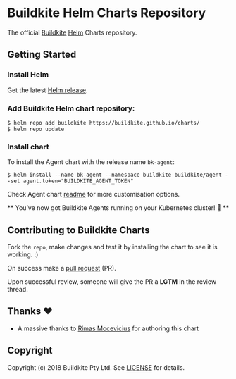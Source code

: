 # Buildkite Helm Charts Repository

The official [Buildkite](https://buildkite.com/docs/agent) [Helm](https://helm.sh) Charts repository.

## Getting Started

### Install Helm

Get the latest [Helm release](https://github.com/kubernetes/helm#install).

### Add Buildkite Helm chart repository:

 ```console
 $ helm repo add buildkite https://buildkite.github.io/charts/
 $ helm repo update
 ```

### Install chart

To install the Agent chart with the release name `bk-agent`:

```console
$ helm install --name bk-agent --namespace buildkite buildkite/agent --set agent.token="BUILDKITE_AGENT_TOKEN"
```

Check Agent chart [readme](stable/agent/README.md) for more customisation options.

** You’ve now got Buildkite Agents running on your Kubernetes cluster! :tada: **

## Contributing to Buildkite Charts

Fork the `repo`, make changes and test it by installing the chart to see it is working. :)

On success make a [pull request](https://help.github.com/articles/using-pull-requests) (PR).

Upon successful review, someone will give the PR a __LGTM__ in the review thread.

## Thanks :heart:

* A massive thanks to [Rimas Mocevicius](https://github.com/rimusz) for authoring this chart


## Copyright

Copyright (c) 2018 Buildkite Pty Ltd. See [LICENSE](LICENSE) for details.
